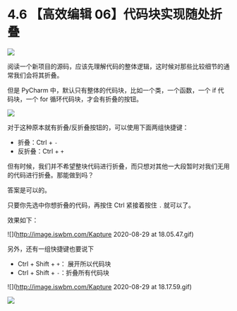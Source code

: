 # 4.6 【高效编辑 06】代码块实现随处折叠

![](http://image.iswbm.com/20200804124133.png)

阅读一个新项目的源码，应该先理解代码的整体逻辑，这时候对那些比较细节的通常我们会将其折叠。

但是 PyCharm 中，默认只有整体的代码块，比如一个类，一个函数，一个 if 代码块，一个 for 循环代码块，才会有折叠的按钮。

![](http://image.iswbm.com/20200829180027.png)

对于这种原本就有折叠/反折叠按钮的，可以使用下面两组快捷键：

- 折叠：Ctrl + `-`
- 反折叠：Ctrl + `+`

但有时候，我们并不希望整块代码进行折叠，而只想对其他一大段暂时对我们无用的代码进行折叠。那能做到吗？

答案是可以的。

只要你先选中你想折叠的代码，再按住 Ctrl  紧接着按住 `.` 就可以了。

效果如下：

![](http://image.iswbm.com/Kapture 2020-08-29 at 18.05.47.gif)



另外，还有一组快捷键也要说下

- Ctrl + Shift + `+`： 展开所以代码块
- Ctrl + Shift + `-`：折叠所有代码块

![](http://image.iswbm.com/Kapture 2020-08-29 at 18.17.59.gif)

![](http://image.iswbm.com/20200607174235.png)